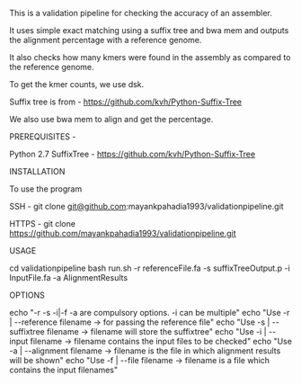 This is a validation pipeline for checking the accuracy of an assembler. 

It uses simple exact matching using a suffix tree and bwa mem and outputs the alignment percentage with a reference genome. 

It also checks how many kmers were found in the assembly as compared to the reference genome. 

To get the kmer counts, we use dsk. 

Suffix tree is from - https://github.com/kvh/Python-Suffix-Tree

We also use bwa mem to align and get the percentage. 

PREREQUISITES -

Python 2.7
SuffixTree - https://github.com/kvh/Python-Suffix-Tree

INSTALLATION

To use the program

SSH - 
git clone git@github.com:mayankpahadia1993/validationpipeline.git


HTTPS - 
git clone https://github.com/mayankpahadia1993/validationpipeline.git

USAGE 

cd validationpipeline
bash run.sh -r referenceFile.fa -s suffixTreeOutput.p -i InputFile.fa -a AlignmentResults

OPTIONS

echo "-r -s -i|-f -a are compulsory options. -i can be multiple"
echo "Use -r | --reference filename -> for passing the reference file"
echo "Use -s | --suffixtree filename  -> filename will store the suffixtree"
echo "Use -i | --input filename -> filename contains the input files to be checked"
echo "Use -a | --alignment filename -> filename is the file in which alignment results will be shown"
echo "Use -f | --file filename -> filename is a file which contains the input filenames"


